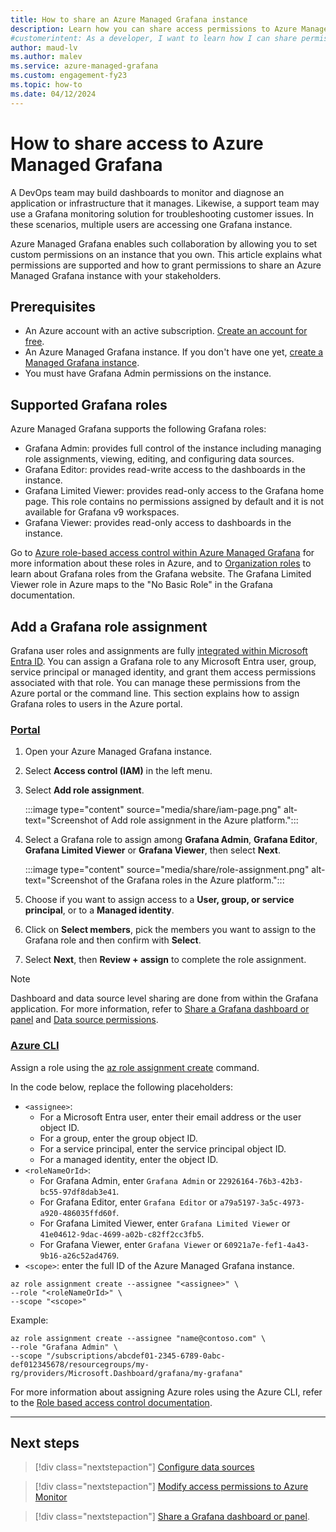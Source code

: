 ```yaml
---
title: How to share an Azure Managed Grafana instance
description: Learn how you can share access permissions to Azure Managed Grafana by assigning a Grafana role to a user, group, service principal or a managed identity.
#customerintent: As a developer, I want to learn how I can share permissions to an Azure Managed Grafana instance so that I can control user access.
author: maud-lv 
ms.author: malev 
ms.service: azure-managed-grafana
ms.custom: engagement-fy23
ms.topic: how-to 
ms.date: 04/12/2024
---
```


# How to share access to Azure Managed Grafana

A DevOps team may build dashboards to monitor and diagnose an application or infrastructure that it manages. Likewise, a support team may use a Grafana monitoring solution for troubleshooting customer issues. In these scenarios, multiple users are accessing one Grafana instance. 

Azure Managed Grafana enables such collaboration by allowing you to set custom permissions on an instance that you own. This article explains what permissions are supported and how to grant permissions to share an Azure Managed Grafana instance with your stakeholders.

## Prerequisites

- An Azure account with an active subscription. [Create an account for free](https://azure.microsoft.com/free).
- An Azure Managed Grafana instance. If you don't have one yet, [create a Managed Grafana instance](./how-to-permissions.md).
- You must have Grafana Admin permissions on the instance.

## Supported Grafana roles

Azure Managed Grafana supports the following Grafana roles:

- Grafana Admin: provides full control of the instance including managing role assignments, viewing, editing, and configuring data sources.
- Grafana Editor: provides read-write access to the dashboards in the instance.
- Grafana Limited Viewer: provides read-only access to the Grafana home page. This role contains no permissions assigned by default and it is not available for Grafana v9 workspaces.
- Grafana Viewer: provides read-only access to dashboards in the instance.

Go to [Azure role-based access control within Azure Managed Grafana](./concept-role-based-access-control) for more information about these roles in Azure, and to [Organization roles](https://grafana.com/docs/grafana/latest/administration/roles-and-permissions/#organization-roles) to learn about Grafana roles from the Grafana website. The Grafana Limited Viewer role in Azure maps to the "No Basic Role" in the Grafana documentation.

## Add a Grafana role assignment

Grafana user roles and assignments are fully [integrated within Microsoft Entra ID](../role-based-access-control/built-in-roles.md#grafana-admin). You can assign a Grafana role to any Microsoft Entra user, group, service principal or managed identity, and grant them access permissions associated with that role. You can manage these permissions from the Azure portal or the command line. This section explains how to assign Grafana roles to users in the Azure portal.

### [Portal](#tab/azure-portal)

1. Open your Azure Managed Grafana instance.
1. Select **Access control (IAM)** in the left menu.
1. Select **Add role assignment**.

      :::image type="content" source="media/share/iam-page.png" alt-text="Screenshot of Add role assignment in the Azure platform.":::

1. Select a Grafana role to assign among **Grafana Admin**, **Grafana Editor**, **Grafana Limited Viewer** or **Grafana Viewer**, then select **Next**.

    :::image type="content" source="media/share/role-assignment.png" alt-text="Screenshot of the Grafana roles in the Azure platform.":::

1. Choose if you want to assign access to a **User, group, or service principal**, or to a **Managed identity**.
1. Click on **Select members**, pick the members you want to assign to the Grafana role and then confirm with **Select**.
1. Select **Next**, then **Review + assign** to complete the role assignment.

> [!NOTE]
> Dashboard and data source level sharing are done from within the Grafana application. For more information, refer to [Share a Grafana dashboard or panel](./how-to-share-dashboard.md) and [Data source permissions](https://grafana.com/docs/grafana/latest/administration/data-source-management/#data-source-permissions).

### [Azure CLI](#tab/azure-cli)

Assign a role using the [az role assignment create](/cli/azure/role/assignment#az-role-assignment-create) command.

In the code below, replace the following placeholders:

- `<assignee>`:
  - For a Microsoft Entra user, enter their email address or the user object ID.
  - For a group, enter the group object ID.
  - For a service principal, enter the service principal object ID.
  - For a managed identity, enter the object ID.
- `<roleNameOrId>`:
  - For Grafana Admin, enter `Grafana Admin` or `22926164-76b3-42b3-bc55-97df8dab3e41`.
   - For Grafana Editor, enter `Grafana Editor` or `a79a5197-3a5c-4973-a920-486035ffd60f`.
   - For Grafana Limited Viewer, enter `Grafana Limited Viewer` or `41e04612-9dac-4699-a02b-c82ff2cc3fb5`.
   - For Grafana Viewer, enter `Grafana Viewer` or `60921a7e-fef1-4a43-9b16-a26c52ad4769`.
- `<scope>`: enter the full ID of the Azure Managed Grafana instance.

```azurecli
az role assignment create --assignee "<assignee>" \
--role "<roleNameOrId>" \
--scope "<scope>"
```

Example:

```azurecli
az role assignment create --assignee "name@contoso.com" \
--role "Grafana Admin" \
--scope "/subscriptions/abcdef01-2345-6789-0abc-def012345678/resourcegroups/my-rg/providers/Microsoft.Dashboard/grafana/my-grafana"
```
For more information about assigning Azure roles using the Azure CLI, refer to the [Role based access control documentation](../role-based-access-control/role-assignments-cli.md).

---

## Next steps

> [!div class="nextstepaction"]
> [Configure data sources](./how-to-data-source-plugins-managed-identity.md)

> [!div class="nextstepaction"]
> [Modify access permissions to Azure Monitor](./how-to-permissions.md)

> [!div class="nextstepaction"]
> [Share a Grafana dashboard or panel](./how-to-share-dashboard.md). 
